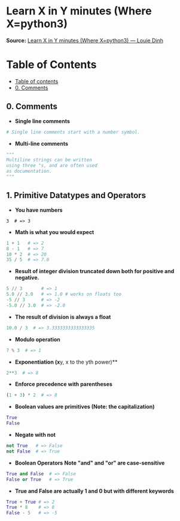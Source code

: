 # Learn X in Y minutes (Where X=python3)
**Source:** [Learn X in Y minutes (Where X=python3) — Louie Dinh](https://learnxinyminutes.com/docs/python3/)


Table of Contents
=================
<!--ts-->
 * [Table of contents](#table-of-contents)
 * [0. Comments](#0-comments)
<!--te-->

## 0. Comments
* **Single line comments**
```python
# Single line comments start with a number symbol.
```
* **Multi-line comments**
```python
""" 
Multiline strings can be written
using three "s, and are often used
as documentation.
"""
```
## 1. Primitive Datatypes and Operators
* **You have numbers**
```
3  # => 3
```
* **Math is what you would expect**
```python
1 + 1   # => 2
8 - 1   # => 7
10 * 2  # => 20
35 / 5  # => 7.0
```
* **Result of integer division truncated down both for positive and negative.**
```python
5 // 3       # => 1
5.0 // 3.0   # => 1.0 # works on floats too
-5 // 3      # => -2
-5.0 // 3.0  # => -2.0
```
*  **The result of division is always a float**
```python
10.0 / 3  # => 3.3333333333333335
```
* **Modulo operation**
```python
7 % 3  # => 1
```
* **Exponentiation (x**y, x to the yth power)**
```python
2**3  # => 8
```
* **Enforce precedence with parentheses**
```python
(1 + 3) * 2  # => 8
```
* **Boolean values are primitives (Note: the capitalization)**
```python
True
False
```
* **Negate with not**
```python
not True   # => False
not False  # => True
```
* **Boolean Operators**
**Note "and" and "or" are case-sensitive**
```python
True and False  # => False
False or True   # => True
```
* **True and False are actually 1 and 0 but with different keywords**
```python
True + True # => 2
True * 8    # => 8
False - 5   # => -5
```
